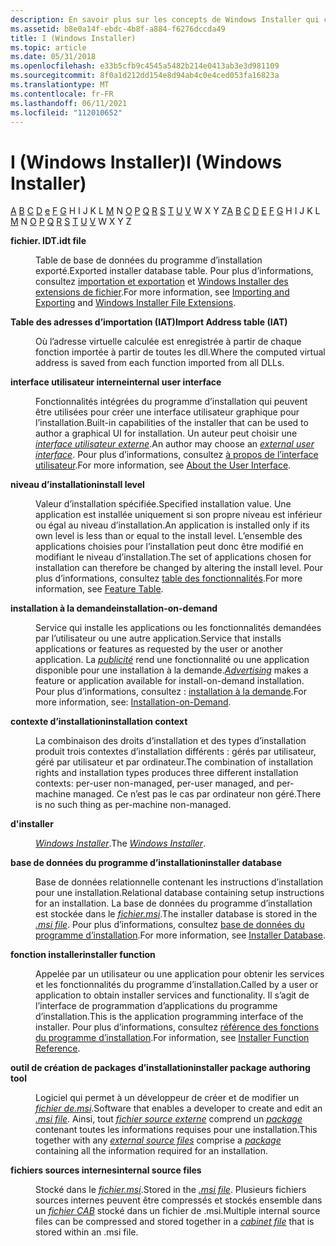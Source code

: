 ```yaml
---
description: En savoir plus sur les concepts de Windows Installer qui commencent par la lettre I, tels que importer une table d’adresses et un niveau d’installation.
ms.assetid: b8e0a14f-ebdc-4b8f-a884-f6276dccda49
title: I (Windows Installer)
ms.topic: article
ms.date: 05/31/2018
ms.openlocfilehash: e33b5cfb9c4545a5482b214e0413ab3e3d981109
ms.sourcegitcommit: 8f0a1d212dd154e8d94ab4c0e4ced053fa16823a
ms.translationtype: MT
ms.contentlocale: fr-FR
ms.lasthandoff: 06/11/2021
ms.locfileid: "112010652"
---
```

# <a name="i-windows-installer"></a><span data-ttu-id="3c76f-103">I (Windows Installer)</span><span class="sxs-lookup"><span data-stu-id="3c76f-103">I (Windows Installer)</span></span>

<span data-ttu-id="3c76f-104">[A](a-gly.md) [B](b-gly.md) [C](c-gly.md) [D](d-gly.md) [e](e-gly.md) [F](f-gly.md) [G](g-gly.md) H I J K L [M](m-gly.md) N [O](o-gly.md) [P](p-gly.md) [Q](q-gly.md) [R](r-gly.md) [S](s-gly.md) [T](t-gly.md) [U](u-gly.md) [V](v-gly.md) W X Y Z</span><span class="sxs-lookup"><span data-stu-id="3c76f-104">[A](a-gly.md) [B](b-gly.md) [C](c-gly.md) [D](d-gly.md) [E](e-gly.md) [F](f-gly.md) [G](g-gly.md) H I J K L [M](m-gly.md) N [O](o-gly.md) [P](p-gly.md) [Q](q-gly.md) [R](r-gly.md) [S](s-gly.md) [T](t-gly.md) [U](u-gly.md) [V](v-gly.md) W X Y Z</span></span>

<dl> <dt>

<span data-ttu-id="3c76f-105"><span id="_msi_.idt_file_gly"></span><span id="_MSI_.IDT_FILE_GLY"></span>**fichier. IDT**</span><span class="sxs-lookup"><span data-stu-id="3c76f-105"><span id="_msi_.idt_file_gly"></span><span id="_MSI_.IDT_FILE_GLY"></span>**.idt file**</span></span>
</dt> <dd>

<span data-ttu-id="3c76f-106">Table de base de données du programme d’installation exporté.</span><span class="sxs-lookup"><span data-stu-id="3c76f-106">Exported installer database table.</span></span> <span data-ttu-id="3c76f-107">Pour plus d’informations, consultez [importation et exportation](importing-and-exporting.md) et [Windows Installer des extensions de fichier](windows-installer-file-extensions.md).</span><span class="sxs-lookup"><span data-stu-id="3c76f-107">For more information, see [Importing and Exporting](importing-and-exporting.md) and [Windows Installer File Extensions](windows-installer-file-extensions.md).</span></span>

</dd> <dt>

<span data-ttu-id="3c76f-108"><span id="_msi_import_address_table_gly"></span><span id="_MSI_IMPORT_ADDRESS_TABLE_GLY"></span>**Table des adresses d’importation (IAT)**</span><span class="sxs-lookup"><span data-stu-id="3c76f-108"><span id="_msi_import_address_table_gly"></span><span id="_MSI_IMPORT_ADDRESS_TABLE_GLY"></span>**Import Address table (IAT)**</span></span>
</dt> <dd>

<span data-ttu-id="3c76f-109">Où l’adresse virtuelle calculée est enregistrée à partir de chaque fonction importée à partir de toutes les dll.</span><span class="sxs-lookup"><span data-stu-id="3c76f-109">Where the computed virtual address is saved from each function imported from all DLLs.</span></span>

</dd> <dt>

<span data-ttu-id="3c76f-110"><span id="_msi_internal_user_interface_gly"></span><span id="_MSI_INTERNAL_USER_INTERFACE_GLY"></span>**interface utilisateur interne**</span><span class="sxs-lookup"><span data-stu-id="3c76f-110"><span id="_msi_internal_user_interface_gly"></span><span id="_MSI_INTERNAL_USER_INTERFACE_GLY"></span>**internal user interface**</span></span>
</dt> <dd>

<span data-ttu-id="3c76f-111">Fonctionnalités intégrées du programme d’installation qui peuvent être utilisées pour créer une interface utilisateur graphique pour l’installation.</span><span class="sxs-lookup"><span data-stu-id="3c76f-111">Built-in capabilities of the installer that can be used to author a graphical UI for installation.</span></span> <span data-ttu-id="3c76f-112">Un auteur peut choisir une [*interface utilisateur externe*](e-gly.md).</span><span class="sxs-lookup"><span data-stu-id="3c76f-112">An author may choose an [*external user interface*](e-gly.md).</span></span> <span data-ttu-id="3c76f-113">Pour plus d’informations, consultez [à propos de l’interface utilisateur](about-the-user-interface.md).</span><span class="sxs-lookup"><span data-stu-id="3c76f-113">For more information, see [About the User Interface](about-the-user-interface.md).</span></span>

</dd> <dt>

<span data-ttu-id="3c76f-114"><span id="_msi_install_level_gly"></span><span id="_MSI_INSTALL_LEVEL_GLY"></span>**niveau d’installation**</span><span class="sxs-lookup"><span data-stu-id="3c76f-114"><span id="_msi_install_level_gly"></span><span id="_MSI_INSTALL_LEVEL_GLY"></span>**install level**</span></span>
</dt> <dd>

<span data-ttu-id="3c76f-115">Valeur d’installation spécifiée.</span><span class="sxs-lookup"><span data-stu-id="3c76f-115">Specified installation value.</span></span> <span data-ttu-id="3c76f-116">Une application est installée uniquement si son propre niveau est inférieur ou égal au niveau d’installation.</span><span class="sxs-lookup"><span data-stu-id="3c76f-116">An application is installed only if its own level is less than or equal to the install level.</span></span> <span data-ttu-id="3c76f-117">L’ensemble des applications choisies pour l’installation peut donc être modifié en modifiant le niveau d’installation.</span><span class="sxs-lookup"><span data-stu-id="3c76f-117">The set of applications chosen for installation can therefore be changed by altering the install level.</span></span> <span data-ttu-id="3c76f-118">Pour plus d’informations, consultez [table des fonctionnalités](feature-table.md).</span><span class="sxs-lookup"><span data-stu-id="3c76f-118">For more information, see [Feature Table](feature-table.md).</span></span>

</dd> <dt>

<span data-ttu-id="3c76f-119"><span id="_msi_install_on_demand_gly"></span><span id="_MSI_INSTALL_ON_DEMAND_GLY"></span>**installation à la demande**</span><span class="sxs-lookup"><span data-stu-id="3c76f-119"><span id="_msi_install_on_demand_gly"></span><span id="_MSI_INSTALL_ON_DEMAND_GLY"></span>**installation-on-demand**</span></span>
</dt> <dd>

<span data-ttu-id="3c76f-120">Service qui installe les applications ou les fonctionnalités demandées par l’utilisateur ou une autre application.</span><span class="sxs-lookup"><span data-stu-id="3c76f-120">Service that installs applications or features as requested by the user or another application.</span></span> <span data-ttu-id="3c76f-121">La [*publicité*](a-gly.md) rend une fonctionnalité ou une application disponible pour une installation à la demande.</span><span class="sxs-lookup"><span data-stu-id="3c76f-121">[*Advertising*](a-gly.md) makes a feature or application available for install-on-demand installation.</span></span> <span data-ttu-id="3c76f-122">Pour plus d’informations, consultez : [installation à la demande](installation-on-demand.md).</span><span class="sxs-lookup"><span data-stu-id="3c76f-122">For more information, see: [Installation-on-Demand](installation-on-demand.md).</span></span>

</dd> <dt>

<span data-ttu-id="3c76f-123"><span id="_msi_installation_context_gly"></span><span id="_MSI_INSTALLATION_CONTEXT_GLY"></span>**contexte d’installation**</span><span class="sxs-lookup"><span data-stu-id="3c76f-123"><span id="_msi_installation_context_gly"></span><span id="_MSI_INSTALLATION_CONTEXT_GLY"></span>**installation context**</span></span>
</dt> <dd>

<span data-ttu-id="3c76f-124">La combinaison des droits d’installation et des types d’installation produit trois contextes d’installation différents : gérés par utilisateur, géré par utilisateur et par ordinateur.</span><span class="sxs-lookup"><span data-stu-id="3c76f-124">The combination of installation rights and installation types produces three different installation contexts: per-user non-managed, per-user managed, and per-machine managed.</span></span> <span data-ttu-id="3c76f-125">Ce n’est pas le cas par ordinateur non géré.</span><span class="sxs-lookup"><span data-stu-id="3c76f-125">There is no such thing as per-machine non-managed.</span></span>

</dd> <dt>

<span data-ttu-id="3c76f-126"><span id="_msi_installer_gly"></span><span id="_MSI_INSTALLER_GLY"></span>**d'**</span><span class="sxs-lookup"><span data-stu-id="3c76f-126"><span id="_msi_installer_gly"></span><span id="_MSI_INSTALLER_GLY"></span>**installer**</span></span>
</dt> <dd>

<span data-ttu-id="3c76f-127">[*Windows Installer*](m-gly.md).</span><span class="sxs-lookup"><span data-stu-id="3c76f-127">The [*Windows Installer*](m-gly.md).</span></span>

</dd> <dt>

<span data-ttu-id="3c76f-128"><span id="_msi_installer_database_gly"></span><span id="_MSI_INSTALLER_DATABASE_GLY"></span>**base de données du programme d’installation**</span><span class="sxs-lookup"><span data-stu-id="3c76f-128"><span id="_msi_installer_database_gly"></span><span id="_MSI_INSTALLER_DATABASE_GLY"></span>**installer database**</span></span>
</dt> <dd>

<span data-ttu-id="3c76f-129">Base de données relationnelle contenant les instructions d’installation pour une installation.</span><span class="sxs-lookup"><span data-stu-id="3c76f-129">Relational database containing setup instructions for an installation.</span></span> <span data-ttu-id="3c76f-130">La base de données du programme d’installation est stockée dans le [*fichier.msi*](m-gly.md).</span><span class="sxs-lookup"><span data-stu-id="3c76f-130">The installer database is stored in the [*.msi file*](m-gly.md).</span></span> <span data-ttu-id="3c76f-131">Pour plus d’informations, consultez [base de données du programme d’installation](installer-database.md).</span><span class="sxs-lookup"><span data-stu-id="3c76f-131">For more information, see [Installer Database](installer-database.md).</span></span>

</dd> <dt>

<span data-ttu-id="3c76f-132"><span id="_msi_installer_function_gly"></span><span id="_MSI_INSTALLER_FUNCTION_GLY"></span>**fonction installer**</span><span class="sxs-lookup"><span data-stu-id="3c76f-132"><span id="_msi_installer_function_gly"></span><span id="_MSI_INSTALLER_FUNCTION_GLY"></span>**installer function**</span></span>
</dt> <dd>

<span data-ttu-id="3c76f-133">Appelée par un utilisateur ou une application pour obtenir les services et les fonctionnalités du programme d’installation.</span><span class="sxs-lookup"><span data-stu-id="3c76f-133">Called by a user or application to obtain installer services and functionality.</span></span> <span data-ttu-id="3c76f-134">Il s’agit de l’interface de programmation d’applications du programme d’installation.</span><span class="sxs-lookup"><span data-stu-id="3c76f-134">This is the application programming interface of the installer.</span></span> <span data-ttu-id="3c76f-135">Pour plus d’informations, consultez [référence des fonctions du programme d’installation](installer-function-reference.md).</span><span class="sxs-lookup"><span data-stu-id="3c76f-135">For information, see [Installer Function Reference](installer-function-reference.md).</span></span>

</dd> <dt>

<span data-ttu-id="3c76f-136"><span id="_msi_installer_package_authoring_tool_gly"></span><span id="_MSI_INSTALLER_PACKAGE_AUTHORING_TOOL_GLY"></span>**outil de création de packages d’installation**</span><span class="sxs-lookup"><span data-stu-id="3c76f-136"><span id="_msi_installer_package_authoring_tool_gly"></span><span id="_MSI_INSTALLER_PACKAGE_AUTHORING_TOOL_GLY"></span>**installer package authoring tool**</span></span>
</dt> <dd>

<span data-ttu-id="3c76f-137">Logiciel qui permet à un développeur de créer et de modifier un [*fichier de.msi*](m-gly.md).</span><span class="sxs-lookup"><span data-stu-id="3c76f-137">Software that enables a developer to create and edit an [*.msi file*](m-gly.md).</span></span> <span data-ttu-id="3c76f-138">Ainsi, tout [*fichier source externe*](e-gly.md) comprend un [*package*](p-gly.md) contenant toutes les informations requises pour une installation.</span><span class="sxs-lookup"><span data-stu-id="3c76f-138">This together with any [*external source files*](e-gly.md) comprise a [*package*](p-gly.md) containing all the information required for an installation.</span></span>

</dd> <dt>

<span data-ttu-id="3c76f-139"><span id="_msi_internal_source_files_gly"></span><span id="_MSI_INTERNAL_SOURCE_FILES_GLY"></span>**fichiers sources internes**</span><span class="sxs-lookup"><span data-stu-id="3c76f-139"><span id="_msi_internal_source_files_gly"></span><span id="_MSI_INTERNAL_SOURCE_FILES_GLY"></span>**internal source files**</span></span>
</dt> <dd>

<span data-ttu-id="3c76f-140">Stocké dans le [*fichier.msi*](m-gly.md).</span><span class="sxs-lookup"><span data-stu-id="3c76f-140">Stored in the [*.msi file*](m-gly.md).</span></span> <span data-ttu-id="3c76f-141">Plusieurs fichiers sources internes peuvent être compressés et stockés ensemble dans un [*fichier CAB*](c-gly.md) stocké dans un fichier de .msi.</span><span class="sxs-lookup"><span data-stu-id="3c76f-141">Multiple internal source files can be compressed and stored together in a [*cabinet file*](c-gly.md) that is stored within an .msi file.</span></span>

</dd> </dl>

 

 



